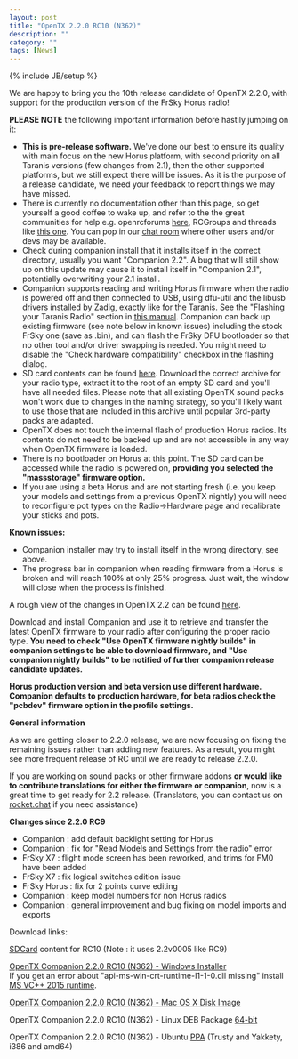 ```yaml
---
layout: post
title: "OpenTX 2.2.0 RC10 (N362)"
description: ""
category: ""
tags: [News]
---
```

{% include JB/setup %}

We are happy to bring you the 10th release candidate of OpenTX 2.2.0, with support for the production version of the FrSky Horus radio!

**PLEASE NOTE** the following important information before hastily jumping on it:

- **This is pre-release software.** We've done our best to ensure its quality with main focus on the new Horus platform, with second priority on all Taranis versions (few changes from 2.1), then the other supported platforms, but we still expect there will be issues. As it is the purpose of a release candidate, we need your feedback to report things we may have missed.
- There is currently no documentation other than this page, so get yourself a good coffee to wake up, and refer to the the great communities for help e.g. openrcforums [here](http://openrcforums.com/forum/viewtopic.php?f=45&t=9158), RCGroups and threads like [this one](http://www.rcgroups.com/forums/showthread.php?t=2727927). You can pop in our [chat room](http://opentx.rocket.chat) where other users and/or devs may be available.
- Check during companion install that it installs itself in the correct directory, usually you want "Companion 2.2". A bug that will still show up on this update may cause it to install itself in "Companion 2.1", potentially overwriting your 2.1 install.
- Companion supports reading and writing Horus firmware when the radio is powered off  and then connected to USB, using dfu-util and the libusb drivers installed by Zadig, exactly like for the Taranis. See the "Flashing your Taranis Radio" section in [this manual](https://opentx.gitbooks.io/opentx-taranis-manual/content/companion-introduction.html). Companion can back up existing firmware (see note below in known issues) including the stock FrSky one (save as .bin), and can flash the FrSky DFU bootloader so that no other tool and/or driver swapping is needed. You might need to disable the "Check hardware compatibility" checkbox in the flashing dialog.
- SD card contents can be found [here](http://downloads.open-tx.org/2.2/nightly/sdcard/). Download the correct archive for your radio type, extract it to the root of an empty SD card and you'll have all needed files. Please note that all existing OpenTX sound packs won't work due to changes in the naming strategy, so you'll likely want to use those that are included in this archive until popular 3rd-party packs are adapted.
- OpenTX does not touch the internal flash of production Horus radios. Its contents do not need to be backed up and are not accessible in any way when OpenTX firmware is loaded.
- There is no bootloader on Horus at this point. The SD card can be accessed while the radio is powered on, **providing you selected the "massstorage" firmware option.**
- If you are using a beta Horus and are not starting fresh (i.e. you keep your models and settings from a previous OpenTX nightly) you will need to reconfigure pot types on the Radio->Hardware page and recalibrate your sticks and pots.

**Known issues:**

- Companion installer may try to install itself in the wrong directory, see above.
- The progress bar in companion when reading firmware from a Horus is broken and will reach 100% at only 25% progress. Just wait, the window will close when the process is finished.

A rough view of the changes in OpenTX 2.2 can be found [here](https://github.com/opentx/opentx/issues?page=1&q=is%3Aissue+is%3Aclosed+milestone%3A%22OpenTX+2.2.0%22).

Download and install Companion and use it to retrieve and transfer the latest OpenTX firmware to your radio after configuring the proper radio type.
**You need to check "Use OpenTX firmware nightly builds" in companion settings to be able to download firmware, and "Use companion nightly builds" to be notified of further companion release candidate updates.**

**Horus production version and beta version use different hardware. Companion defaults to production hardware, for beta radios check the "pcbdev" firmware option in the profile settings.**

**General information**

As we are getting closer to 2.2.0 release, we are now focusing on fixing the remaining issues rather than adding new features. As a result, you might see more frequent release of RC until we are ready to release 2.2.0.

If you are working on sound packs or other firmware addons **or would like to contribute translations for either the firmware or companion**, now is a great time to get ready for 2.2 release. (Translators, you can contact us on [rocket.chat](https://opentx.rocket.chat/) if you need assistance)

**Changes since 2.2.0 RC9**

- Companion : add default backlight setting for Horus
- Companion : fix for "Read Models and Settings from the radio" error
- FrSky X7 : flight mode screen has been reworked, and trims for FM0 have been added
- FrSky X7 : fix logical switches edition issue
- FrSky Horus : fix for 2 points curve editing
- Companion : keep model numbers for non Horus radios
- Companion : general improvement and bug fixing on model imports and exports

Download links:

[SDCard](http://downloads.open-tx.org/2.2/nightly/sdcard/) content for RC10 (Note : it uses 2.2v0005 like RC9)

[OpenTX Companion 2.2.0 RC10 (N362) - Windows Installer](http://downloads.open-tx.org/2.2/nightly/companion/windows/companion-windows-2.2.0N362.exe)  
If you get an error about "api-ms-win-crt-runtime-I1-1-0.dll missing" install [MS VC++ 2015 runtime](https://www.microsoft.com/en-US/download/details.aspx?id=48145).

[OpenTX Companion 2.2.0 RC10 (N362) - Mac OS X Disk Image](http://downloads.open-tx.org/2.2/nightly/companion/macosx/opentx-companion-2.2.0N362.dmg)

OpenTX Companion 2.2.0 RC10 (N362) - Linux DEB Package [64-bit](http://downloads.open-tx.org/2.2/nightly/companion/linux/companion22_2.2.0N362_amd64.deb)

OpenTX Companion 2.2.0 RC10 (N362) - Ubuntu [PPA](https://launchpad.net/~opentx-test/+archive/ubuntu/ppa) (Trusty and Yakkety, i386 and amd64)
